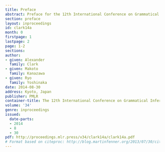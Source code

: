 ```yaml
---
title: Preface
abstract: Preface for the 12th International Conference on Grammatical Inference.
section: preface
layout: inproceedings
id: clark14a
month: 0
firstpage: 1
lastpage: 2
page: 1-2
sections: 
author:
- given: Alexander
  family: Clark
- given: Makoto
  family: Kanazawa
- given: Ryo
  family: Yoshinaka
date: 2014-08-30
address: Kyoto, Japan
publisher: PMLR
container-title: The 12th International Conference on Grammatical Inference
volume: '34'
genre: inproceedings
issued:
  date-parts:
  - 2014
  - 8
  - 30
pdf: http://proceedings.mlr.press/v34/clark14a/clark14a.pdf
# Format based on citeproc: http://blog.martinfenner.org/2013/07/30/citeproc-yaml-for-bibliographies/
---
```

